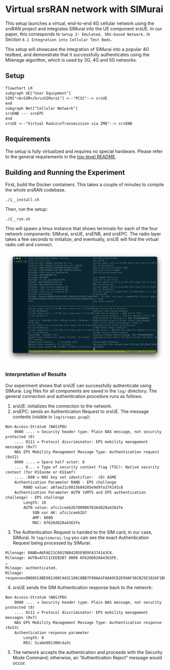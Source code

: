 # Virtual srsRAN network with SIMurai

This setup launches a virtual, end-to-end 4G cellular network using the srsRAN project and integrates SIMurai into the UE component srsUE. In our paper, this corresponds to `Setup 2: Emulated, SRS-based Network.` in Section `6.1 Integration into Cellular Test Beds`.

This setup will showcase the integration of SIMurai into a popular 4G testbed, and demonstrate that it successfully authenticates using the Milenage algorithm, which is used by 3G, 4G and 5G networks.

## Setup

```mermaid
flowchart LR
subgraph UE["User Equipment"]
SIM["<b>SIM</b>\nSIMurai"] <--"PCSC"--> srsUE
end
subgraph Net["Cellular Network"]
srsENB --- srsEPC
end
srsUE <--"Virtual Radio\nTransmission via ZMQ"--> srsENB
```

## Requirements

The setup is fully virtualized and requires no special hardware. Please refer to the general requirements in the [top-level README](../../README.md).

## Building and Running the Experiment

First, build the Docker containers. This takes a couple of minutes to compile the whole srsRAN codebase.

```
./1__install.sh
```

Then, run the setup:

```
./2__run.sh
```

This will spawn a tmux instance that shows terminals for each of the four network components: SIMurai, srsUE, srsENB, and srsEPC. The radio layer takes a few seconds to initialize, and eventually, srsUE will find the virtual radio cell and connect.

![](./terminals.png)

### Interpretation of Results

Our experiment shows that srsUE can successfully authenticate using SIMurai. Log files for all components are saved in the `log/` directory. The general connection and authentication procedure runs as follows:

1. srsUE: initializes the connection to the network.
2. srsEPC: sends an Authentication Request to srsUE. The message contents (visible in `log/srsepc.pcap`):

```
Non-Access-Stratum (NAS)PDU
    0000 .... = Security header type: Plain NAS message, not security protected (0)
    .... 0111 = Protocol discriminator: EPS mobility management messages (0x7)
    NAS EPS Mobility Management Message Type: Authentication request (0x52)
    0000 .... = Spare half octet: 0
    .... 0... = Type of security context flag (TSC): Native security context (for KSIasme or KSIamf)
    .... .000 = NAS key set identifier:  (0) ASME
    Authentication Parameter RAND - EPS challenge
        RAND value: a6fae21c6015b84205e9d9fa374143c6
    Authentication Parameter AUTN (UMTS and EPS authentication challenge) - EPS challenge
        Length: 16
        AUTN value: a7cc1ceeb2b780006f626d620a4363fe
            SQN xor AK: a7cc1ceeb2b7
            AMF: 8000
            MAC: 6f626d620a4363fe
```

3. The Authentication Request is handed to the SIM card, in our case, SIMurai. In `log/simurai.log` you can see the exact Authentication Request being processed by SIMurai:

```
Milenage: RAND=A6FAE21C6015B84205E9D9FA374143C6.
Milenage: AUTN=A7CC1CEEB2B7 8000 6F626D620A4363FE.
…
Mileage: authenticated.
Mileage: response=DB085CABE981300C4A3C106C8BB7F90AA1FA6A9CB2E99AF38CB25E102AF1B828CDD575253457D652F8AA2F5008EE9F3019CC521241.
```

4. srsUE sends the SIM Authentication response back to the network:
```
Non-Access-Stratum (NAS)PDU
    0000 .... = Security header type: Plain NAS message, not security protected (0)
    .... 0111 = Protocol discriminator: EPS mobility management messages (0x7)
    NAS EPS Mobility Management Message Type: Authentication response (0x53)
    Authentication response parameter
        Length: 8
        RES: 5cabe981300c4a3c
```

5. The network accepts the authentication and proceeds with the Security Mode Command; otherwise, an "Authentication Reject" message would occur.